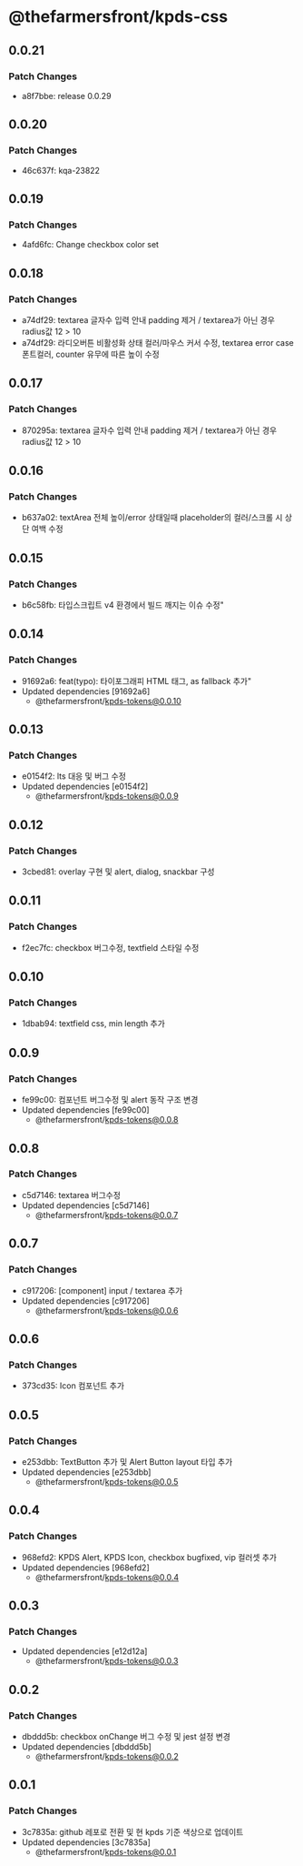 # @thefarmersfront/kpds-css

## 0.0.21

### Patch Changes

- a8f7bbe: release 0.0.29

## 0.0.20

### Patch Changes

- 46c637f: kqa-23822

## 0.0.19

### Patch Changes

- 4afd6fc: Change checkbox color set

## 0.0.18

### Patch Changes

- a74df29: textarea 글자수 입력 안내 padding 제거 / textarea가 아닌 경우 radius값 12 > 10
- a74df29: 라디오버튼 비활성화 상태 컬러/마우스 커서 수정, textarea error case 폰트컬러, counter 유무에 따른 높이 수정

## 0.0.17

### Patch Changes

- 870295a: textarea 글자수 입력 안내 padding 제거 / textarea가 아닌 경우 radius값 12 > 10

## 0.0.16

### Patch Changes

- b637a02: textArea 전체 높이/error 상태일때 placeholder의 컬러/스크롤 시 상단 여백 수정

## 0.0.15

### Patch Changes

- b6c58fb: 타입스크립트 v4 환경에서 빌드 깨지는 이슈 수정"

## 0.0.14

### Patch Changes

- 91692a6: feat(typo): 타이포그래피 HTML 태그, as fallback 추가"
- Updated dependencies [91692a6]
  - @thefarmersfront/kpds-tokens@0.0.10

## 0.0.13

### Patch Changes

- e0154f2: lts 대응 및 버그 수정
- Updated dependencies [e0154f2]
  - @thefarmersfront/kpds-tokens@0.0.9

## 0.0.12

### Patch Changes

- 3cbed81: overlay 구현 및 alert, dialog, snackbar 구성

## 0.0.11

### Patch Changes

- f2ec7fc: checkbox 버그수정, textfield 스타일 수정

## 0.0.10

### Patch Changes

- 1dbab94: textfield css, min length 추가

## 0.0.9

### Patch Changes

- fe99c00: 컴포넌트 버그수정 및 alert 동작 구조 변경
- Updated dependencies [fe99c00]
  - @thefarmersfront/kpds-tokens@0.0.8

## 0.0.8

### Patch Changes

- c5d7146: textarea 버그수정
- Updated dependencies [c5d7146]
  - @thefarmersfront/kpds-tokens@0.0.7

## 0.0.7

### Patch Changes

- c917206: [component] input / textarea 추가
- Updated dependencies [c917206]
  - @thefarmersfront/kpds-tokens@0.0.6

## 0.0.6

### Patch Changes

- 373cd35: Icon 컴포넌트 추가

## 0.0.5

### Patch Changes

- e253dbb: TextButton 추가 및 Alert Button layout 타입 추가
- Updated dependencies [e253dbb]
  - @thefarmersfront/kpds-tokens@0.0.5

## 0.0.4

### Patch Changes

- 968efd2: KPDS Alert, KPDS Icon, checkbox bugfixed, vip 컬러셋 추가
- Updated dependencies [968efd2]
  - @thefarmersfront/kpds-tokens@0.0.4

## 0.0.3

### Patch Changes

- Updated dependencies [e12d12a]
  - @thefarmersfront/kpds-tokens@0.0.3

## 0.0.2

### Patch Changes

- dbddd5b: checkbox onChange 버그 수정 및 jest 설정 변경
- Updated dependencies [dbddd5b]
  - @thefarmersfront/kpds-tokens@0.0.2

## 0.0.1

### Patch Changes

- 3c7835a: github 레포로 전환 및 현 kpds 기준 색상으로 업데이트
- Updated dependencies [3c7835a]
  - @thefarmersfront/kpds-tokens@0.0.1

